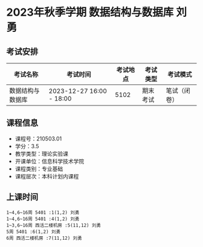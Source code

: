# 2023年秋季学期 数据结构与数据库 刘勇




## 考试安排

| 考试名称 | 考试时间 | 考试地点 | 考试类型 | 考试模式 |
| -------- | -------- | -------- | -------- | -------- |
| 数据结构与数据库 | 2023-12-27 16:00 - 18:00 | 5102 | 期末考试 | 笔试（闭卷） |





## 课程信息

- 课程号：210503.01
- 学分：3.5
- 教学类型：理论实验课
- 开课单位：信息科学技术学院
- 课程类别：专业基础
- 课程层次：本科计划内课程

## 上课时间

```
1~4,6~16周 5401 :1(1,2) 刘勇
1~4,6~16周 5401 :4(1,2) 刘勇
1~3,6~16周 西活二楼机房 :5(11,12) 刘勇
5周 5401 :6(1,2) 刘勇
6周 西活二楼机房 :7(11,12) 刘勇
```

